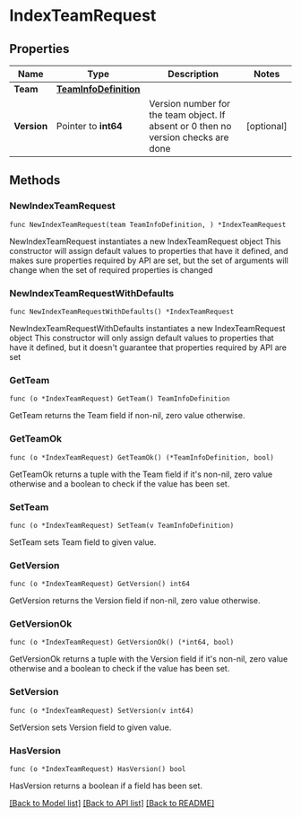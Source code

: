 # IndexTeamRequest

## Properties

Name | Type | Description | Notes
------------ | ------------- | ------------- | -------------
**Team** | [**TeamInfoDefinition**](TeamInfoDefinition.md) |  | 
**Version** | Pointer to **int64** | Version number for the team object. If absent or 0 then no version checks are done | [optional] 

## Methods

### NewIndexTeamRequest

`func NewIndexTeamRequest(team TeamInfoDefinition, ) *IndexTeamRequest`

NewIndexTeamRequest instantiates a new IndexTeamRequest object
This constructor will assign default values to properties that have it defined,
and makes sure properties required by API are set, but the set of arguments
will change when the set of required properties is changed

### NewIndexTeamRequestWithDefaults

`func NewIndexTeamRequestWithDefaults() *IndexTeamRequest`

NewIndexTeamRequestWithDefaults instantiates a new IndexTeamRequest object
This constructor will only assign default values to properties that have it defined,
but it doesn't guarantee that properties required by API are set

### GetTeam

`func (o *IndexTeamRequest) GetTeam() TeamInfoDefinition`

GetTeam returns the Team field if non-nil, zero value otherwise.

### GetTeamOk

`func (o *IndexTeamRequest) GetTeamOk() (*TeamInfoDefinition, bool)`

GetTeamOk returns a tuple with the Team field if it's non-nil, zero value otherwise
and a boolean to check if the value has been set.

### SetTeam

`func (o *IndexTeamRequest) SetTeam(v TeamInfoDefinition)`

SetTeam sets Team field to given value.


### GetVersion

`func (o *IndexTeamRequest) GetVersion() int64`

GetVersion returns the Version field if non-nil, zero value otherwise.

### GetVersionOk

`func (o *IndexTeamRequest) GetVersionOk() (*int64, bool)`

GetVersionOk returns a tuple with the Version field if it's non-nil, zero value otherwise
and a boolean to check if the value has been set.

### SetVersion

`func (o *IndexTeamRequest) SetVersion(v int64)`

SetVersion sets Version field to given value.

### HasVersion

`func (o *IndexTeamRequest) HasVersion() bool`

HasVersion returns a boolean if a field has been set.


[[Back to Model list]](../README.md#documentation-for-models) [[Back to API list]](../README.md#documentation-for-api-endpoints) [[Back to README]](../README.md)


